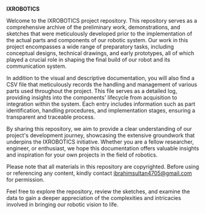 **IXROBOTICS**

Welcome to the IXROBOTICS project repository. This repository serves as a comprehensive archive of the preliminary work, demonstrations, and sketches that were meticulously developed prior to the implementation of the actual parts and components of our robotic system. Our work in this project encompasses a wide range of preparatory tasks, including conceptual designs, technical drawings, and early prototypes, all of which played a crucial role in shaping the final build of our robot and its communication system.

In addition to the visual and descriptive documentation, you will also find a CSV file that meticulously records the handling and management of various parts used throughout the project. This file serves as a detailed log, providing insights into the components' lifecycle from acquisition to integration within the system. Each entry includes information such as part identification, handling procedures, and implementation stages, ensuring a transparent and traceable process.

By sharing this repository, we aim to provide a clear understanding of our project's development journey, showcasing the extensive groundwork that underpins the IXROBOTICS initiative. Whether you are a fellow researcher, engineer, or enthusiast, we hope this documentation offers valuable insights and inspiration for your own projects in the field of robotics.

Please note that all materials in this repository are copyrighted. Before using or referencing any content, kindly contact ibrahimsultan4705@gmail.com for permission.

Feel free to explore the repository, review the sketches, and examine the data to gain a deeper appreciation of the complexities and intricacies involved in bringing our robotic vision to life.
